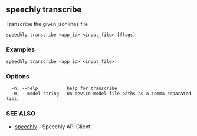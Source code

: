 ## speechly transcribe

Transcribe the given jsonlines file

```
speechly transcribe <app_id> <input_file> [flags]
```

### Examples

```
speechly transcribe <app_id> <input_file>
```

### Options

```
  -h, --help           help for transcribe
  -m, --model string   On-device model file paths as a comma separated list.
```

### SEE ALSO

* [speechly](speechly.md)	 - Speechly API Client


